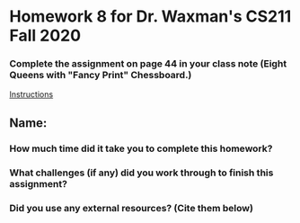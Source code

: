 # Homework 8 for Dr. Waxman's CS211 Fall 2020
### Complete the assignment on page 44 in your class note (Eight Queens with "Fancy Print" Chessboard.)
[Instructions](https://venus.cs.qc.cuny.edu/~waxman/211/fancy%20print%20chessboard%20assignment%20how%20to.pdf)

## Name:  

### How much time did it take you to complete this homework?
  

### What challenges (if any) did you work through to finish this assignment?


### Did you use any external resources? (Cite them below)
